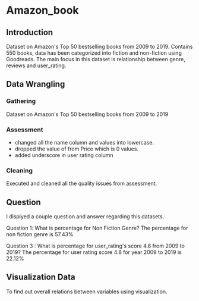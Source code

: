 # Amazon_book

## Introduction
Dataset on Amazon's Top 50 bestselling books from 2009 to 2019. Contains 550 books, data has been categorized into fiction and non-fiction using Goodreads. The main focus in this dataset is relationship between genre, reviews and user_rating.

## Data Wrangling

### Gathering
Dataset on Amazon's Top 50 bestselling books from 2009 to 2019

### Assessment 
- changed all the name column and values into lowercase.
- dropped the value of from Price which is 0 values.
- added underscore in user rating column

### Cleaning
Executed and cleaned all the quality issues from assessment.

## Question 
I displyed a couple question and answer regarding this datasets.

Question 1: What is percentage for Non Fiction Genre?
The percentage for non fiction genre is 57.43%

Question 3 : What is percentage for user_rating's score 4.8 from 2009 to 2019?
The percentage for user rating score 4.8 for year 2009 to 2019 is 22.12%

## Visualization Data
To find out overall relations between variables using visualization.

 
